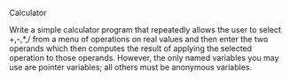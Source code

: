 Calculator

Write a simple calculator program that repeatedly allows the user to select +,-,*,/ from a menu of operations on real values and then enter the two operands which then computes the result of applying the selected operation to those operands. However, the only named variables you may use are pointer variables; all others must be anonymous variables.
